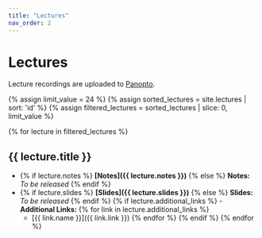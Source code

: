 ```yaml
---
title: "Lectures"
nav_order: 2
---
```


# Lectures

Lecture recordings are uploaded to [Panopto](https://canvas.mit.edu/courses/33927/external_tools/594).

{% assign limit_value = 24 %}  <!-- Set this to the number of lectures to display-->
{% assign sorted_lectures = site.lectures | sort: 'id' %}
{% assign filtered_lectures = sorted_lectures | slice: 0, limit_value %}

{% for lecture in filtered_lectures %}
## {{ lecture.title }}
- {% if lecture.notes %} **[Notes]({{ lecture.notes }})** {% else %} **Notes:** *To be released* {% endif %}
- {% if lecture.slides %} **[Slides]({{ lecture.slides }})** {% else %} **Slides:** *To be released* {% endif %}
{% if lecture.additional_links %} - **Additional Links:** {% for link in lecture.additional_links %} 
    - [{{ link.name }}]({{ link.link }}) {% endfor %} {% endif %}
{% endfor %}


<!-- - {% if lecture.recording %} **[Recording]({{ lecture.recording }})** {% else %} **Recording:** *To be released* {% endif %} -->